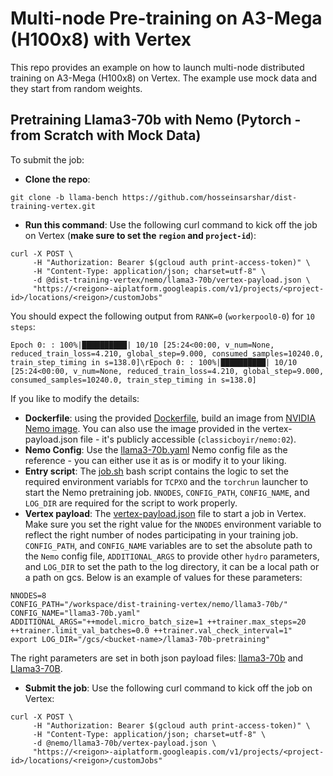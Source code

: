 # Multi-node Pre-training on A3-Mega (H100x8) with Vertex

This repo provides an example on how to launch multi-node distributed training on A3-Mega (H100x8) on Vertex. The example use mock data and they start from random weights.

## Pretraining Llama3-70b with Nemo (Pytorch - from Scratch with Mock Data)

To submit the job:
- **Clone the repo**:

```git clone -b llama-bench https://github.com/hosseinsarshar/dist-training-vertex.git```

- **Run this command**: Use the following curl command to kick off the job on Vertex (**make sure to set the `region` and `project-id`**):

```
curl -X POST \
     -H "Authorization: Bearer $(gcloud auth print-access-token)" \
     -H "Content-Type: application/json; charset=utf-8" \
     -d @dist-training-vertex/nemo/llama3-70b/vertex-payload.json \
     "https://<reigon>-aiplatform.googleapis.com/v1/projects/<project-id>/locations/<reigon>/customJobs"
```

You should expect the following output from `RANK=0` (`workerpool0-0`) for `10 steps`:

```
Epoch 0: : 100%|██████████| 10/10 [25:24<00:00, v_num=None, reduced_train_loss=4.210, global_step=9.000, consumed_samples=10240.0, train_step_timing in s=138.0]\rEpoch 0: : 100%|██████████| 10/10 [25:24<00:00, v_num=None, reduced_train_loss=4.210, global_step=9.000, consumed_samples=10240.0, train_step_timing in s=138.0]
```

If you like to modify the details:

- **Dockerfile**: using the provided [Dockerfile](nemo/Dockerfile), build an image from [NVIDIA Nemo image](https://catalog.ngc.nvidia.com/orgs/nvidia/containers/nemo/tags). You can also use the image provided in the vertex-payload.json file - it's publicly accessible (`classicboyir/nemo:02`).
- **Nemo Config**: Use the [llama3-70b.yaml](nemo/llama3-70b/llama3-70b.yaml) Nemo config file as the reference - you can either use it as is or modify it to your liking.
- **Entry script**: The [job.sh](nemo/job.sh) bash script contains the logic to set the required environment variabls for `TCPXO` and the `torchrun` launcher to start the Nemo pretraining job. `NNODES`, `CONFIG_PATH`, `CONFIG_NAME`, and `LOG_DIR` are required for the script to work properly.
- **Vertex payload**: The [vertex-payload.json](nemo/llama3-70b/vertex-payload.json) file to start a job in Vertex. Make sure you set the right value for the `NNODES` environment variable to reflect the right number of nodes participating in your training job. `CONFIG_PATH`, and `CONFIG_NAME` variables are to set the absolute path to the `Nemo` config file, `ADDITIONAL_ARGS` to provide other `hydro` parameters, and `LOG_DIR` to set the path to the log directory, it can be a local path or a path on gcs. Below is an example of values for these parameters:
```
NNODES=8
CONFIG_PATH="/workspace/dist-training-vertex/nemo/llama3-70b/"
CONFIG_NAME="llama3-70b.yaml"
ADDITIONAL_ARGS="++model.micro_batch_size=1 ++trainer.max_steps=20 ++trainer.limit_val_batches=0.0 ++trainer.val_check_interval=1"
export LOG_DIR="/gcs/<bucket-name>/llama3-70b-pretraining"
```
The right parameters are set in both json payload files: [llama3-70b](nemo/llama3-70b/vertex-payload.json) and [Llama3-70B](nemo/llama3-70b/vertex-payload.json).
- **Submit the job**: Use the following curl command to kick off the job on Vertex:

```
curl -X POST \
     -H "Authorization: Bearer $(gcloud auth print-access-token)" \
     -H "Content-Type: application/json; charset=utf-8" \
     -d @nemo/llama3-70b/vertex-payload.json \
     "https://<reigon>-aiplatform.googleapis.com/v1/projects/<project-id>/locations/<reigon>/customJobs"
```
